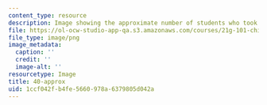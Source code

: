 ```yaml
---
content_type: resource
description: Image showing the approximate number of students who took the class.
file: https://ol-ocw-studio-app-qa.s3.amazonaws.com/courses/21g-101-chinese-i-regular-fall-2014/1ccf042fb4fe5660978a6379805d042a_40-approx.png
file_type: image/png
image_metadata:
  caption: ''
  credit: ''
  image-alt: ''
resourcetype: Image
title: 40-approx
uid: 1ccf042f-b4fe-5660-978a-6379805d042a
---
```

